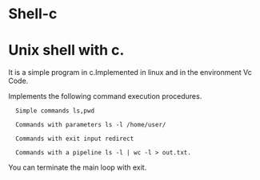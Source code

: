 # Shell-c
# Unix shell with c.

It is a simple program in c.Implemented in linux and in the environment Vc Code.

Implements the following command execution procedures.
```
  Simple commands ls,pwd
  
  Commands with parameters ls -l /home/user/
  
  Commands with exit input redirect 
  
  Commands with a pipeline ls -l | wc -l > out.txt.
``` 
  
You can terminate the main loop with exit.

